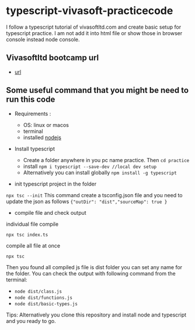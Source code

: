 # typescript-vivasoft-practicecode

I follow a typescript tutorial of vivasoftltd.com and create basic setup for typescript practice. I am not add it into html file or show those in browser console instead  node console.

## Vivasoftltd bootcamp url

- [url](https://www.vivasoftltd.com/typescript-bootcamp)

## Some useful command that you might be need to run this code

- Requirements :
  - OS: linux or macos
  - terminal
  - installed [nodejs](https://nodejs.org/en/)

- Install typescript
  - Create a folder anywhere in you pc name practice. Then
```cd practice```
  - install
```npm i typescript --save-dev //local dev setup```
  - Alternatively you can install globally
```npm install -g typescript```

- init typescript project in the folder

```npx tsc --init```
This command create a tsconfig.json file and you need to update the json as follows
```{"outDir": "dist","sourceMap": true }```

- compile file and check output

individual file compile

```npx tsc index.ts```

compile all file at once

```npx tsc```

Then you found all compiled js file is dist folder you can set any name for the folder. You can check the output with following command from the terminal:

- ```node dist/class.js```
- ```node dist/functions.js```
- ```node dist/basic-types.js```

Tips: Alternatively you clone this repository and install node and typescript and you ready to go. 